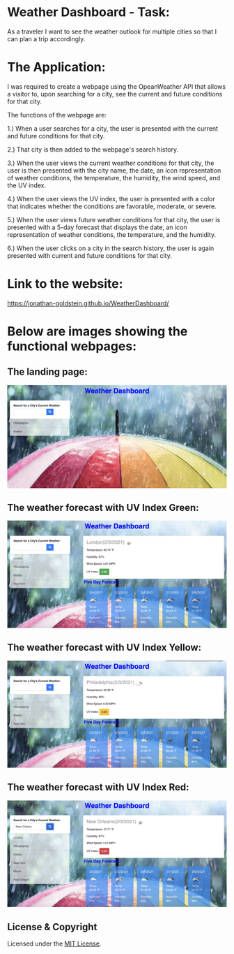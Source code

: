 # Weather Dashboard - Task:
As a traveler I want to see the weather outlook for multiple cities so that I can plan a trip accordingly.

# The Application:

I was required to create a webpage using the OpeanWeather API that allows a visitor to, upon searching for a city, see the current and future conditions for that city. 

The functions of the webpage are:

1.) When a user searches for a city, the user is presented with the current and future conditions for that city.

2.) That city is then added to the webpage's search history.

3.) When the user views the current weather conditions for that city, the user is then presented with the city name, the date, an icon representation of weather conditions, the temperature, the humidity, the wind speed, and the UV index.

4.) When the user views the UV index, the user is presented with a color that indicates whether the conditions are favorable, moderate, or severe.

5.) When the user views future weather conditions for that city, the user is presented with a 5-day forecast that displays the date, an icon representation of weather conditions, the temperature, and the humidity.

6.) When the user clicks on a city in the search history, the user is again presented with current and future conditions for that city.

# Link to the website:

https://jonathan-goldstein.github.io/WeatherDashboard/

# Below are images showing the functional webpages:

## The landing page:

![plot](./assets/images/Image0.jpeg)

## The weather forecast with UV Index Green:

![plot](./assets/images/Image1.jpeg)

## The weather forecast with UV Index Yellow:

![plot](./assets/images/Image3.jpeg)

## The weather forecast with UV Index Red:

![plot](./assets/images/Image2.jpeg)

## License & Copyright

Licensed under the [MIT License](LICENSE).
